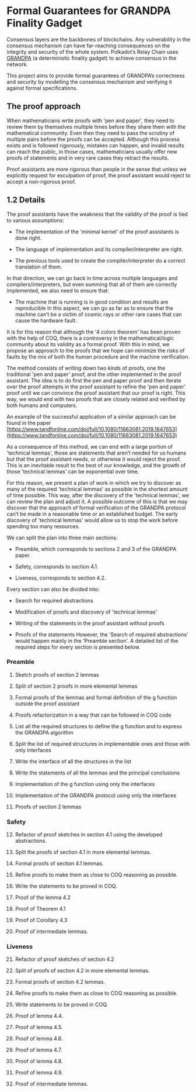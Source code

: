 # Formal Guarantees for GRANDPA Finality Gadget

Consensus layers are the backbones of blockchains. Any vulnerability in the consensus mechanism can have far-reaching consequences on the integrity and security of the whole system. Polkadot’s Relay Chain uses  [GRANDPA](https://research.web3.foundation/en/latest/polkadot/finality.html)  (a deterministic finality gadget) to achieve consensus in the network.

This project aims to provide formal guarantees of GRANDPA’s correctness and security by modelling the consensus mechanism and verifying it against formal specifications.

## The proof approach

When mathematicians write proofs with 'pen and paper', they need to review them by themselves multiple times before they share them with the mathematical community. Even then they need to pass the scrutiny of multiple pairs before the proofs can be accepted. Although this process exists and is followed rigorously, mistakes can happen, and invalid results can reach the public, in those cases, mathematicians usually offer new proofs of statements and in very rare cases they retract the results.

Proof assistants are more rigorous than people in the sense that unless we explicitly request for exculpation of proof, the proof assistant would reject to accept a non-rigorous proof.

  

## 1.2 Details

The proof assistants have the weakness that the validity of the proof is tied to various assumptions:

-   The implementation of the 'minimal kernel' of the proof assistants is done right.
    
-   The language of implementation and its compiler/interpreter are right.
    
-   The previous tools used to create the compiler/interpreter do a correct translation of them.
    

In that direction, we can go back in time across multiple languages and compilers/interpreters, but even summing that all of them are correctly implemented, we also need to ensure that:

-   The machine that is running is in good condition and results are reproducible In this aspect, we can go as far as to ensure that the machine can’t be a victim of cosmic rays or other rare cases that can cause the hardware fault.
    

It is for this reason that although the '4 colors theorem' has been proven with the help of COQ, there is a controversy in the mathematical/logic community about its validity as a formal proof. With this in mind, we propose an approach to the proofs that we hope can minimize the risks of faults by the mix of both the human procedure and the machine verification.

The method consists of writing down two kinds of proofs, one the traditional 'pen and paper' proof, and the other implemented in the proof assistant. The idea is to do first the pen and paper proof and then iterate over the proof attempts in the proof assistant to refine the 'pen and paper' proof until we can convince the proof assistant that our proof is right. This way, we would end with two proofs that are closely related and verified by both humans and computers.

An example of the successful application of a similar approach can be found in the paper [https://www.tandfonline.com/doi/full/10.1080/11663081.2019.1647653](https://www.tandfonline.com/doi/full/10.1080/11663081.2019.1647653)

As a consequence of this method, we can end with a large portion of 'technical lemmas', those are statements that aren’t needed for us humans but that the proof assistant needs, or otherwise it would reject the proof. This is an inevitable result to the best of our knowledge, and the growth of those 'technical lemmas' can be exponential over time.

For this reason, we present a plan of work in which we try to discover as many of the required 'technical lemmas' as possible in the shortest amount of time possible. This way, after the discovery of the 'technical lemmas', we can review the plan and adjust it. A possible outcome of this is that we may discover that the approach of formal verification of the GRANDPA protocol can’t be made in a reasonable time or an established budget. The early discovery of 'technical lemmas' would allow us to stop the work before spending too many resources.

We can split the plan into three main sections:

-   Preamble, which corresponds to sections 2 and 3 of the GRANDPA paper.
    
-   Safety, corresponds to section 4.1.
    
-   Liveness, corresponds to section 4.2.
    

Every section can also be divided into:

-   Search for required abstractions
    
-   Modification of proofs and discovery of 'technical lemmas'
    
-   Writing of the statements in the proof assistant without proofs
    
-   Proofs of the statements However, the 'Search of required abstractions' would happen mainly in the 'Preamble section'. A detailed list of the required steps for every section is presented below.
    

### Preamble

1.  Sketch proofs of section 2 lemmas
    
2.  Split of section 2 proofs in more elemental lemmas
    
3.  Formal proofs of the lemmas and formal definition of the g function outside the proof assistant
    
4.  Proofs refactorization in a way that can be followed in COQ code
    
5.  List all the required structures to define the g function and to express the GRANDPA algorithm
    
6.  Split the list of required structures in implementable ones and those with only interfaces
    
7.  Write the interface of all the structures in the list
    
8.  Write the statements of all the lemmas and the principal conclusions
    
9.  Implementation of the g function using only the interfaces
    
10.  Implementation of the GRANDPA protocol using only the interfaces
    
11.  Proofs of section 2 lemmas
    

### Safety

12.  Refactor of proof sketches in section 4.1 using the developed abstractions.
    
13.  Split the proofs of section 4.1 in more elemental lemmas.
    
14.  Formal proofs of section 4.1 lemmas.
    
15.  Refine proofs to make them as close to COQ reasoning as possible.
    
16.  Write the statements to be proved in COQ.
    
17.  Proof of the lemma 4.2
    
18.  Proof of Theorem 4.1
    
19.  Proof of Corollary 4.3
    
20.  Proof of intermediate lemmas.
    

### Liveness

21.  Refactor of proof sketches of section 4.2
    
22.  Split of proofs of section 4.2 in more elemental lemmas.
    
23.  Formal proofs of section 4.2 lemmas.
    
24.  Refine proofs to make them as close to COQ reasoning as possible.
    
25.  Write statements to be proved in COQ.
    
26.  Proof of lemma 4.4.
    
27.  Proof of lemma 4.5.
    
28.  Proof of lemma 4.6.
    
29.  Proof of lemma 4.7.
    
30.  Proof of lemma 4.8.
    
31.  Proof of lemma 4.9.
    
32.  Proof of intermediate lemmas.
